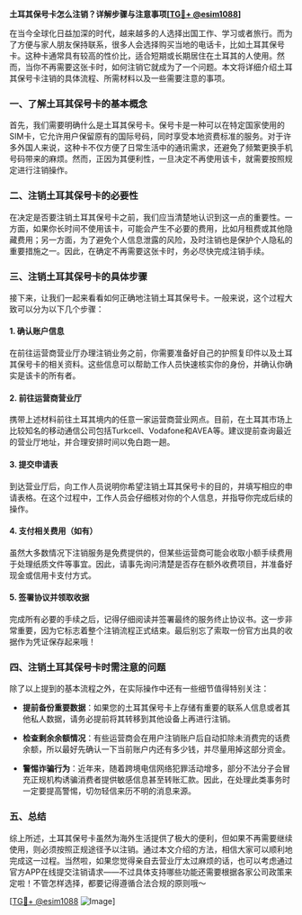 **土耳其保号卡怎么注销？详解步骤与注意事项[[TG💪+ @esim1088](https://t.me/s/esim1088)]**

在当今全球化日益加深的时代，越来越多的人选择出国工作、学习或者旅行。而为了方便与家人朋友保持联系，很多人会选择购买当地的电话卡，比如土耳其保号卡。这种卡通常具有较高的性价比，适合短期或长期居住在土耳其的人使用。然而，当你不再需要这张卡时，如何注销它就成为了一个问题。本文将详细介绍土耳其保号卡注销的具体流程、所需材料以及一些需要注意的事项。

### 一、了解土耳其保号卡的基本概念

首先，我们需要明确什么是土耳其保号卡。保号卡是一种可以在特定国家使用的SIM卡，它允许用户保留原有的国际号码，同时享受本地资费标准的服务。对于许多外国人来说，这种卡不仅方便了日常生活中的通讯需求，还避免了频繁更换手机号码带来的麻烦。然而，正因为其便利性，一旦决定不再使用该卡，就需要按照规定进行注销操作。

### 二、注销土耳其保号卡的必要性

在决定是否要注销土耳其保号卡之前，我们应当清楚地认识到这一点的重要性。一方面，如果你长时间不使用该卡，可能会产生不必要的费用，比如月租费或其他隐藏费用；另一方面，为了避免个人信息泄露的风险，及时注销也是保护个人隐私的重要措施之一。因此，在确定不再需要这张卡时，务必尽快完成注销手续。

### 三、注销土耳其保号卡的具体步骤

接下来，让我们一起来看看如何正确地注销土耳其保号卡。一般来说，这个过程大致可以分为以下几个步骤：

#### 1. 确认账户信息
在前往运营商营业厅办理注销业务之前，你需要准备好自己的护照复印件以及土耳其保号卡的相关资料。这些信息可以帮助工作人员快速核实你的身份，并确认你确实是该卡的所有者。

#### 2. 前往运营商营业厅
携带上述材料前往土耳其境内的任意一家运营商营业网点。目前，在土耳其市场上比较知名的移动通信公司包括Turkcell、Vodafone和AVEA等。建议提前查询最近的营业厅地址，并合理安排时间以免白跑一趟。

#### 3. 提交申请表
到达营业厅后，向工作人员说明你希望注销土耳其保号卡的目的，并填写相应的申请表格。在这个过程中，工作人员会仔细核对你的个人信息，并指导你完成后续的操作。

#### 4. 支付相关费用（如有）
虽然大多数情况下注销服务是免费提供的，但某些运营商可能会收取小额手续费用于处理纸质文件等事宜。因此，请事先询问清楚是否存在额外收费项目，并准备好现金或信用卡支付方式。

#### 5. 签署协议并领取收据
完成所有必要的手续之后，记得仔细阅读并签署最终的服务终止协议书。这一步非常重要，因为它标志着整个注销流程正式结束。最后别忘了索取一份官方出具的收据作为凭证保存起来哦！

### 四、注销土耳其保号卡时需注意的问题

除了以上提到的基本流程之外，在实际操作中还有一些细节值得特别关注：

- **提前备份重要数据**：如果您的土耳其保号卡上存储有重要的联系人信息或者其他私人数据，请务必提前将其转移到其他设备上再进行注销。
  
- **检查剩余余额情况**：有些运营商会在用户注销账户后自动扣除未消费完的话费余额，所以最好先确认一下当前账户内还有多少钱，并尽量用掉这部分资金。

- **警惕诈骗行为**：近年来，随着跨境电信网络犯罪活动增多，部分不法分子会冒充正规机构诱骗消费者提供敏感信息甚至转账汇款。因此，在处理此类事务时一定要提高警惕，切勿轻信来历不明的消息来源。

### 五、总结

综上所述，土耳其保号卡虽然为海外生活提供了极大的便利，但如果不再需要继续使用，则必须按照正规途径予以注销。通过本文介绍的方法，相信大家可以顺利地完成这一过程。当然啦，如果您觉得亲自去营业厅太过麻烦的话，也可以考虑通过官方APP在线提交注销请求——不过具体支持哪些功能还需要根据各家公司政策来定啦！不管怎样选择，都要记得遵循合法合规的原则哦～

[[TG💪+ @esim1088](https://t.me/s/esim1088) ![Image](https://i.postimg.cc/4NQfJmqS/Snipaste-2025-05-13-00-14-12.png)]